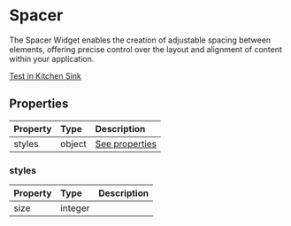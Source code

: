 # Spacer

The Spacer Widget enables the creation of adjustable spacing between elements, offering precise control over the layout and alignment of content within your application.

[Test in Kitchen Sink](https://studio.ensembleui.com/app/e24402cb-75e2-404c-866c-29e6c3dd7992/screen/1d7e42a9-5bbc-4b4b-9a02-8c102234ee05)

## Properties

| Property | Type   | Description               |
| :------- | :----- | :------------------------ |
| styles   | object | [See properties](#styles) |

### styles

| Property | Type    | Description |
| :------- | :------ | :---------- |
| size     | integer |             |
